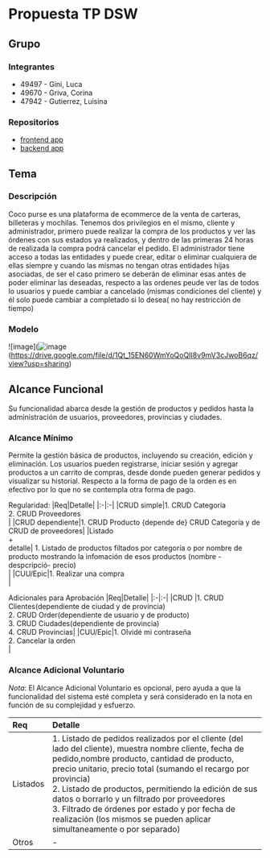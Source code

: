 # Propuesta TP DSW

## Grupo
### Integrantes
* 49497 - Gini, Luca
* 49670 - Griva, Corina
* 47942 - Gutierrez, Luisina
  
### Repositorios
* [frontend app](https://github.com/luisinagutierrez/Desarrollo-front)
* [backend app](https://github.com/luisinagutierrez/Desarrollo-back)

## Tema
### Descripción
Coco purse es una plataforma de ecommerce de la venta de carteras, billeteras y mochilas.
Tenemos dos privilegios en el mismo, cliente y administrador, primero puede realizar la compra de los productos y ver las órdenes con sus estados ya realizados, y dentro de las primeras 24 horas de realizada la compra podrá cancelar el pedido. El administrador tiene acceso a todas las entidades y puede crear, editar o eliminar cualquiera de ellas siempre y cuando las mismas no tengan otras entidades hijas asociadas, de ser el caso primero se deberán de eliminar esas antes de poder eliminar las deseadas, respecto a las ordenes peude ver las de todos lo usuarios y puede cambiar a cancelado (mismas condiciones del cliente) y él solo puede cambiar a completado si lo desea( no hay restricción de tiempo)

### Modelo
![image](![image](https://github.com/user-attachments/assets/eb25064a-561d-4778-840e-2d14c81c3454)
(https://drive.google.com/file/d/1Qt_15EN60WmYoQoQII8v9mV3cJwoB6qz/view?usp=sharing)

## Alcance Funcional 
Su funcionalidad abarca desde la gestión de productos y pedidos hasta la administración de usuarios, proveedores, provincias y ciudades.

### Alcance Mínimo
Permite la gestión básica de productos, incluyendo su creación, edición y eliminación. Los usuarios pueden registrarse, iniciar sesión y agregar productos a un carrito de compras, desde donde pueden generar pedidos y visualizar su historial. Respecto a la forma de pago de la orden es en efectivo por lo que no se contempla otra forma de pago.

Regularidad:
|Req|Detalle|
|:-|:-|
|CRUD simple|1. CRUD Categoría<br>2. CRUD  Proveedores<br>|
|CRUD dependiente|1. CRUD Producto {depende de} CRUD Categoría y de CRUD de proveedores|
|Listado<br>+<br>detalle| 1. Listado de productos filtados por categoría o por nombre de producto mostrando la infomación de esos productos (nombre - despcripció- precio)<br> |
|CUU/Epic|1. Realizar una compra<br>|


Adicionales para Aprobación
|Req|Detalle|
|:-|:-|
|CRUD |1. CRUD Clientes(dependiente de ciudad y de provincia)<br>2. CRUD Order(dependiente de usuario y de producto)<br>3. CRUD Ciudades(dependiente de provincia)<br>4. CRUD Provincias|
|CUU/Epic|1. Olvidé mi contraseña<br>2. Cancelar la orden<br>|


### Alcance Adicional Voluntario

*Nota*: El Alcance Adicional Voluntario es opcional, pero ayuda a que la funcionalidad del sistema esté completa y será considerado en la nota en función de su complejidad y esfuerzo.

|Req|Detalle|
|:-|:-|
|Listados |1. Listado de pedidos realizados por el cliente (del lado del cliente), muestra nombre cliente, fecha de pedido,nombre producto, cantidad de producto, precio unitario, precio total (sumando el recargo por provincia)<br>2. Listado de productos, permitiendo la edición de sus datos o borrarlo y un filtrado por proveedores<br>3. Filtrado de órdenes por estado y por fecha de realización (los mismos se pueden aplicar simultaneamente o por separado)
|Otros|-|


